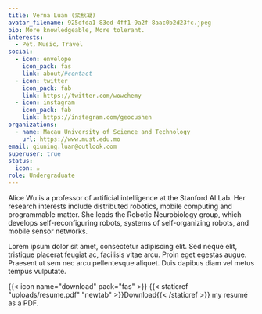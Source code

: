 ```yaml
---
title: Verna Luan (栾秋凝)
avatar_filename: 925dfda1-83ed-4ff1-9a2f-8aac0b2d23fc.jpeg
bio: More knowledgeable, More tolerant.
interests:
  - Pet，Music，Travel
social:
  - icon: envelope
    icon_pack: fas
    link: about/#contact
  - icon: twitter
    icon_pack: fab
    link: https://twitter.com/wowchemy
  - icon: instagram
    icon_pack: fab
    link: https://instagram.com/geocushen
organizations:
  - name: Macau University of Science and Technology
    url: https://www.must.edu.mo
email: qiuning.luan@outlook.com
superuser: true
status:
  icon: ☕️
role: Undergraduate
---
```


Alice Wu is a professor of artificial intelligence at the Stanford AI Lab. Her research interests include distributed robotics, mobile computing and programmable matter. She leads the Robotic Neurobiology group, which develops self-reconfiguring robots, systems of self-organizing robots, and mobile sensor networks.

Lorem ipsum dolor sit amet, consectetur adipiscing elit. Sed neque elit, tristique placerat feugiat ac, facilisis vitae arcu. Proin eget egestas augue. Praesent ut sem nec arcu pellentesque aliquet. Duis dapibus diam vel metus tempus vulputate.

{{< icon name="download" pack="fas" >}} {{< staticref "uploads/resume.pdf" "newtab" >}}Download{{< /staticref >}} my resumé as a PDF.
